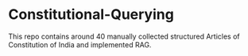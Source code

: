 # Constitutional-Querying
This repo contains around 40 manually collected structured Articles of Constitution of India and implemented RAG.
